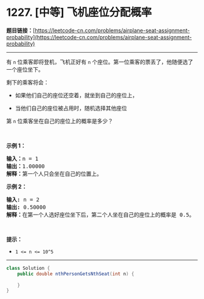 # 1227. [中等] 飞机座位分配概率

**题目链接：**[https://leetcode-cn.com/problems/airplane-seat-assignment-probability](https://leetcode-cn.com/problems/airplane-seat-assignment-probability)

---

<div class="content__1Y2H">
 <div class="notranslate">
  <p>有 <code>n</code> 位乘客即将登机，飞机正好有 <code>n</code> 个座位。第一位乘客的票丢了，他随便选了一个座位坐下。</p> 
  <p>剩下的乘客将会：</p> 
  <ul> 
   <li> <p>如果他们自己的座位还空着，就坐到自己的座位上，</p> </li> 
   <li>当他们自己的座位被占用时，随机选择其他座位</li> 
  </ul> 
  <p>第 <code>n</code>&nbsp;位乘客坐在自己的座位上的概率是多少？</p> 
  <p>&nbsp;</p> 
  <p><strong>示例 1：</strong></p> 
  <pre class="language-text"><strong>输入：</strong>n = 1
<strong>输出：</strong>1.00000
<strong>解释：</strong>第一个人只会坐在自己的位置上。</pre> 
  <p><strong>示例 2：</strong></p> 
  <pre class="language-text"><strong>输入:</strong> n = 2
<strong>输出:</strong> 0.50000
<strong>解释：</strong>在第一个人选好座位坐下后，第二个人坐在自己的座位上的概率是 0.5。
</pre> 
  <p>&nbsp;</p> 
  <p><strong>提示：</strong></p> 
  <ul> 
   <li><code>1 &lt;= n &lt;= 10^5</code></li> 
  </ul> 
 </div>
</div>

---

```java
class Solution {
    public double nthPersonGetsNthSeat(int n) {
        
    }
}
```